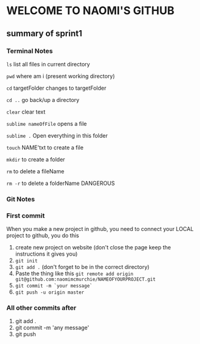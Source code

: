 # WELCOME TO NAOMI'S GITHUB 

## summary of sprint1

### Terminal Notes

`ls` list all files in current directory

`pwd` where am i (present working directory)

`cd` targetFolder changes to targetFolder

`cd ..` go back/up a directory

`clear` clear text

`sublime nameOfFile` opens a file

`sublime .` Open everything in this folder 

`touch` NAME'txt to create a file

`mkdir` to create a folder

`rm`  to delete a fileName

`rm -r` to delete a folderName DANGEROUS




### Git Notes

### First commit 

When you make a new project in github, you need to connect your LOCAL project to github, you  do this 


1. create new project on website (don't close the page keep the instructions it gives you)
2. `git init`
3. `git add .` (don't forget to be in the correct directory)
4. Paste the thing like this `git remote add origin git@github.com:naomimcmurchie/NAMEOFYOURPROJECT.git`
5. ``` git commit -m `your message` ```
6. `git push -u origin master`


### All other commits after

1. git add .
2. git commit -m 'any message'
3. git push

